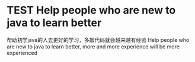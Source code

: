 # TEST Help people who are new to java to learn better
帮助初学java的人去更好的学习，多敲代码就会越来越有经验
Help people who are new to java to learn better, more and more experience will be more experienced
